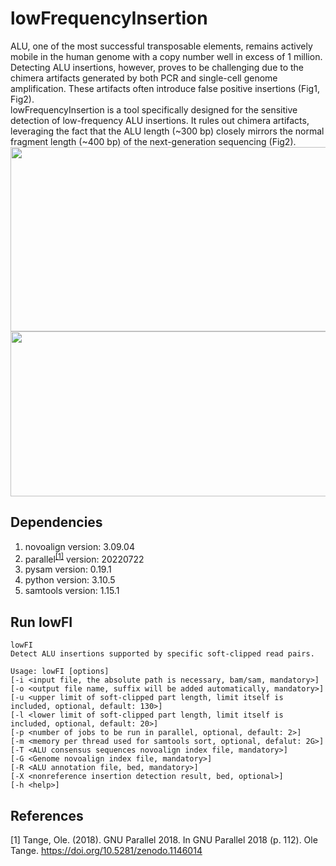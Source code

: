 # lowFrequencyInsertion  
ALU, one of the most successful transposable elements, remains actively mobile in the human genome with a copy number well in excess of 1 million. Detecting ALU insertions, however, proves to be challenging due to the chimera artifacts generated by both PCR and single-cell genome amplification. These artifacts often introduce false positive insertions (Fig1, Fig2).  
lowFrequencyInsertion is a tool specifically designed for the sensitive detection of low-frequency ALU insertions. It rules out chimera artifacts, leveraging the fact that the ALU length (~300 bp) closely mirrors the normal fragment length (~400 bp) of the next-generation sequencing (Fig2).  
<img src="https://github.com/MarcelloMalpighi/lowFrequencyInsertion/blob/main/lowFI_fig1.png" height="295px" width="590px" />  
<img src="https://github.com/MarcelloMalpighi/lowFrequencyInsertion/blob/main/lowFI_fig2.png" height="264px" width="842px" />   
## Dependencies  
1. novoalign version: 3.09.04  
2. parallel<sup>[[1]](https://github.com/MarcelloMalpighi/lowFrequencyInsertion/edit/main/README.md#references)</sup> version: 20220722  
3. pysam version: 0.19.1  
4. python version: 3.10.5  
5. samtools version: 1.15.1  
  
## Run lowFI
```
lowFI  
Detect ALU insertions supported by specific soft-clipped read pairs.
  
Usage: lowFI [options]  
[-i <input file, the absolute path is necessary, bam/sam, mandatory>]  
[-o <output file name, suffix will be added automatically, mandatory>]  
[-u <upper limit of soft-clipped part length, limit itself is included, optional, default: 130>]  
[-l <lower limit of soft-clipped part length, limit itself is included, optional, default: 20>]  
[-p <number of jobs to be run in parallel, optional, default: 2>]  
[-m <memory per thread used for samtools sort, optional, defalut: 2G>]  
[-T <ALU consensus sequences novoalign index file, mandatory>]  
[-G <Genome novoalign index file, mandatory>]  
[-R <ALU annotation file, bed, mandatory>]  
[-X <nonreference insertion detection result, bed, optional>]  
[-h <help>]  
```
  
## References  
[1] Tange, Ole. (2018). GNU Parallel 2018. In GNU Parallel 2018 (p. 112). Ole Tange. https://doi.org/10.5281/zenodo.1146014
